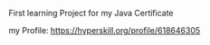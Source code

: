 First learning Project for my Java Certificate

my Profile: https://hyperskill.org/profile/618646305
